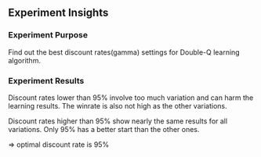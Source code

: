 
## Experiment Insights

### Experiment Purpose
Find out the best discount rates(gamma) settings for Double-Q learning algorithm.

### Experiment Results
Discount rates lower than 95% involve too much variation and can harm the learning results. The winrate is also not high as the other variations.

Discount rates higher than 95% show nearly the same results for all variations. Only 95% has a better start than the other ones.

=> optimal discount rate is 95%